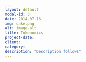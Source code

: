 ```yaml
---
layout: default
modal-id: 3
date: 2014-07-16
img: cake.png
alt: image-alt
title: Tokenomics
project-date:
client:
category:
description: "Description follows"
---
```

